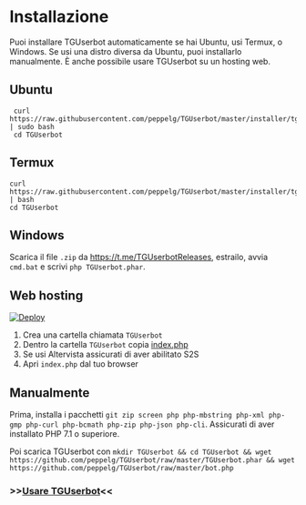 # Installazione
Puoi installare TGUserbot automaticamente se hai Ubuntu, usi Termux, o Windows. Se usi una distro diversa da Ubuntu, puoi installarlo manualmente. È anche possibile usare TGUserbot su un hosting web.

Ubuntu
------
     curl https://raw.githubusercontent.com/peppelg/TGUserbot/master/installer/tguserbot_ubuntu_installer.sh | sudo bash
     cd TGUserbot
     
Termux
------
    curl https://raw.githubusercontent.com/peppelg/TGUserbot/master/installer/tguserbot_termux_installer.sh | bash
    cd TGUserbot

Windows
-------
Scarica il file `.zip` da https://t.me/TGUserbotReleases, estrailo, avvia `cmd.bat` e scrivi `php TGUserbot.phar`.

Web hosting
------------
<a href="https://heroku.com/deploy?template=https://github.com/zRattly/TGUserBot">
  <img src="https://www.herokucdn.com/deploy/button.svg" alt="Deploy">
</a>

1. Crea una cartella chiamata `TGUserbot`
2. Dentro la cartella `TGUserbot` copia [index.php](https://raw.githubusercontent.com/peppelg/TGUserbot/master/web/index.php)
3. Se usi Altervista assicurati di aver abilitato S2S
4. Apri `index.php` dal tuo browser

Manualmente
------------
Prima, installa i pacchetti `git zip screen php php-mbstring php-xml php-gmp php-curl php-bcmath php-zip php-json php-cli`. Assicurati di aver installato PHP 7.1 o superiore.

Poi scarica TGUserbot con `mkdir TGUserbot && cd TGUserbot && wget https://github.com/peppelg/TGUserbot/raw/master/TGUserbot.phar && wget https://github.com/peppelg/TGUserbot/raw/master/bot.php`



### >>[Usare TGUserbot](https://github.com/peppelg/TGUserbot/tree/master/docs/it/Use.md)<<
